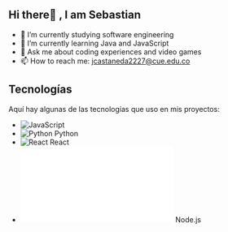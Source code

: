 ## Hi there👋 , I am Sebastian

- 🔭 I’m currently studying software engineering
- 🌱 I’m currently learning Java and JavaScript
- 💬 Ask me about coding experiences and video games
- 📫 How to reach me: jcastaneda2227@cue.edu.co

## Tecnologías

Aquí hay algunas de las tecnologías que uso en mis proyectos:

*   ![JavaScript](https://encrypted-tbn0.gstatic.com/images?q=tbn:ANd9GcRk8VC2pDcygEEtvSQxqegVKYt4fiLe6DQCFw&s)
*   ![Python](URL_de_la_imagen_de_Python) Python
*   ![React](URL_de_la_imagen_de_React) React
*   ![Node.js](URL_de_la_imagen_de_Node.js) Node.js


<!--
**VirtualViking/VirtualViking** is a ✨ _special_ ✨ repository because its `README.md` (this file) appears on your GitHub profile.
- 🤔 I’m looking for help with ...
- 👯 I’m looking to collaborate 
- 😄 Pronouns: ...
- ⚡ Fun fact: ...

-->
